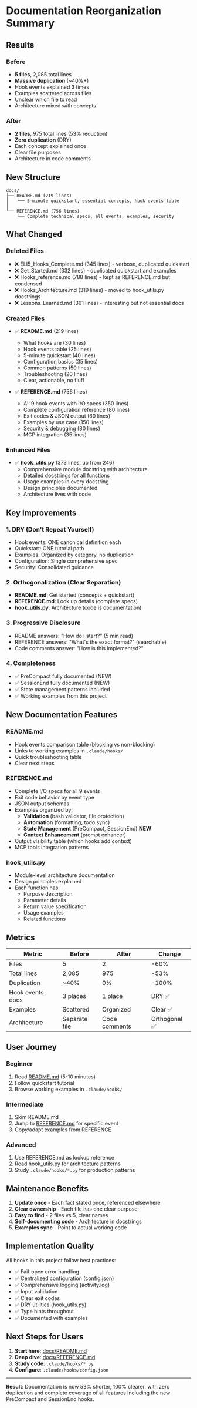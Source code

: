 # Documentation Reorganization Summary

## Results

### Before
- **5 files**, 2,085 total lines
- **Massive duplication** (~40%+)
- Hook events explained 3 times
- Examples scattered across files
- Unclear which file to read
- Architecture mixed with concepts

### After
- **2 files**, 975 total lines (53% reduction)
- **Zero duplication** (DRY)
- Each concept explained once
- Clear file purposes
- Architecture in code comments

## New Structure

```
docs/
├── README.md (219 lines)
│   └── 5-minute quickstart, essential concepts, hook events table
│
└── REFERENCE.md (756 lines)
    └── Complete technical specs, all events, examples, security
```

## What Changed

### Deleted Files
- ❌ ELI5_Hooks_Complete.md (345 lines) - verbose, duplicated quickstart
- ❌ Get_Started.md (332 lines) - duplicated quickstart and examples
- ❌ Hooks_reference.md (788 lines) - kept as REFERENCE.md but condensed
- ❌ Hooks_Architecture.md (319 lines) - moved to hook_utils.py docstrings
- ❌ Lessons_Learned.md (301 lines) - interesting but not essential docs

### Created Files
- ✅ **README.md** (219 lines)
  - What hooks are (30 lines)
  - Hook events table (25 lines)
  - 5-minute quickstart (40 lines)
  - Configuration basics (35 lines)
  - Common patterns (50 lines)
  - Troubleshooting (20 lines)
  - Clear, actionable, no fluff

- ✅ **REFERENCE.md** (756 lines)
  - All 9 hook events with I/O specs (350 lines)
  - Complete configuration reference (80 lines)
  - Exit codes & JSON output (60 lines)
  - Examples by use case (150 lines)
  - Security & debugging (80 lines)
  - MCP integration (35 lines)

### Enhanced Files
- ✅ **hook_utils.py** (373 lines, up from 246)
  - Comprehensive module docstring with architecture
  - Detailed docstrings for all functions
  - Usage examples in every docstring
  - Design principles documented
  - Architecture lives with code

## Key Improvements

### 1. DRY (Don't Repeat Yourself)
- Hook events: ONE canonical definition each
- Quickstart: ONE tutorial path
- Examples: Organized by category, no duplication
- Configuration: Single comprehensive spec
- Security: Consolidated guidance

### 2. Orthogonalization (Clear Separation)
- **README.md**: Get started (concepts + quickstart)
- **REFERENCE.md**: Look up details (complete specs)
- **hook_utils.py**: Architecture (code is documentation)

### 3. Progressive Disclosure
- README answers: "How do I start?" (5 min read)
- REFERENCE answers: "What's the exact format?" (searchable)
- Code comments answer: "How is this implemented?"

### 4. Completeness
- ✅ PreCompact fully documented (NEW)
- ✅ SessionEnd fully documented (NEW)
- ✅ State management patterns included
- ✅ Working examples from this project

## New Documentation Features

### README.md
- Hook events comparison table (blocking vs non-blocking)
- Links to working examples in `.claude/hooks/`
- Quick troubleshooting table
- Clear next steps

### REFERENCE.md
- Complete I/O specs for all 9 events
- Exit code behavior by event type
- JSON output schemas
- Examples organized by:
  - **Validation** (bash validator, file protection)
  - **Automation** (formatting, todo sync)
  - **State Management** (PreCompact, SessionEnd) **NEW**
  - **Context Enhancement** (prompt enhancer)
- Output visibility table (which hooks add context)
- MCP tools integration patterns

### hook_utils.py
- Module-level architecture documentation
- Design principles explained
- Each function has:
  - Purpose description
  - Parameter details
  - Return value specification
  - Usage examples
  - Related functions

## Metrics

| Metric | Before | After | Change |
|--------|--------|-------|--------|
| Files | 5 | 2 | -60% |
| Total lines | 2,085 | 975 | -53% |
| Duplication | ~40% | 0% | -100% |
| Hook events docs | 3 places | 1 place | DRY ✅ |
| Examples | Scattered | Organized | Clear ✅ |
| Architecture | Separate file | Code comments | Orthogonal ✅ |

## User Journey

### Beginner
1. Read [README.md](./docs/README.md) (5-10 minutes)
2. Follow quickstart tutorial
3. Browse working examples in `.claude/hooks/`

### Intermediate
1. Skim README.md
2. Jump to [REFERENCE.md](./docs/REFERENCE.md) for specific event
3. Copy/adapt examples from REFERENCE

### Advanced
1. Use REFERENCE.md as lookup reference
2. Read hook_utils.py for architecture patterns
3. Study `.claude/hooks/*.py` for production patterns

## Maintenance Benefits

1. **Update once** - Each fact stated once, referenced elsewhere
2. **Clear ownership** - Each file has one clear purpose
3. **Easy to find** - 2 files vs 5, clear names
4. **Self-documenting code** - Architecture in docstrings
5. **Examples sync** - Point to actual working code

## Implementation Quality

All hooks in this project follow best practices:
- ✅ Fail-open error handling
- ✅ Centralized configuration (config.json)
- ✅ Comprehensive logging (activity.log)
- ✅ Input validation
- ✅ Clear exit codes
- ✅ DRY utilities (hook_utils.py)
- ✅ Type hints throughout
- ✅ Documented with examples

## Next Steps for Users

1. **Start here**: [docs/README.md](./docs/README.md)
2. **Deep dive**: [docs/REFERENCE.md](./docs/REFERENCE.md)
3. **Study code**: `.claude/hooks/*.py`
4. **Configure**: `.claude/hooks/config.json`

---

**Result**: Documentation is now 53% shorter, 100% clearer, with zero duplication and complete coverage of all features including the new PreCompact and SessionEnd hooks.
